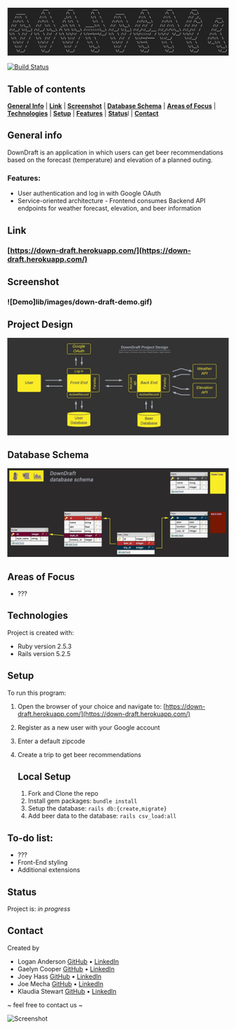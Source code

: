 ![Title](lib/images/downdraft_ascii_title.jpeg)

[![Build Status](https://travis-ci.com/github/Down-Draft/downdraft-frontend)](https://travis-ci.com/github/Down-Draft/downdraft-frontend)
## Table of contents
[**General Info**](#general-info) |
[**Link**](#link) |
[**Screenshot**](#screenshot) |
[**Database Schema**](#database-schema) |
[**Areas of Focus**](#areas-of-focus) |
[**Technologies**](#technologies) |
[**Setup**](#setup) |
[**Features**](#features) |
[**Status**](#status)l |
[**Contact**](contact)


## General info
DownDraft is an application in which users can get beer recommendations based on the forecast (temperature) and elevation of a planned outing.

### Features:
  * User authentication and log in with Google OAuth
  * Service-oriented architecture - Frontend consumes Backend API endpoints for weather forecast, elevation, and beer information
  

 
## Link
### [https://down-draft.herokuapp.com/](https://down-draft.herokuapp.com/)


## Screenshot
### ![Demo]lib/images/down-draft-demo.gif)


## Project Design
![Diagram](lib/images/downdraft_project_diagram.jpeg "Project Design")

## Database Schema
![Database](lib/images/downdraft_db_schema.jpeg "Database Schema")

## Areas of Focus
* ???

## Technologies
Project is created with:
* Ruby version 2.5.3
* Rails version 5.2.5

## Setup
To run this program:

1. Open the browser of your choice and navigate to:
[https://down-draft.herokuapp.com/](https://down-draft.herokuapp.com/)
2. Register as a new user with your Google account
3. Enter a default zipcode
4. Create a trip to get beer recommendations

   ## Local Setup

   1. Fork and Clone the repo
   2. Install gem packages: `bundle install`
   3. Setup the database: `rails db:{create,migrate}`
   4. Add beer data to the database: `rails csv_load:all`

## To-do list:
* ???
* Front-End styling
* Additional extensions


## Status
Project is: _in progress_

## Contact
Created by
* Logan Anderson [GitHub](https://github.com/loganjacob76) • [LinkedIn](https://www.linkedin.com/in/logan-anderson-01b49920a/)
* Gaelyn Cooper [GitHub](https://github.com/gaelyn) • [LinkedIn](https://www.linkedin.com/in/gaelyn-cooper/)
* Joey Hass [GitHub](https://github.com/joeyh92989) • [LinkedIn](https://www.linkedin.com/in/haasjoseph/)
* Joe Mecha [GitHub](https://github.com/joemecha) • [LinkedIn](https://www.linkedin.com/in/joemecha/)
* Klaudia Stewart [GitHub](https://github.com/klaudiastewart) • [LinkedIn](https://www.linkedin.com/in/klaudia-stewart/)

~ feel free to contact us ~

![Screenshot](lib/images/ADD-A-SCREENSHOT)
